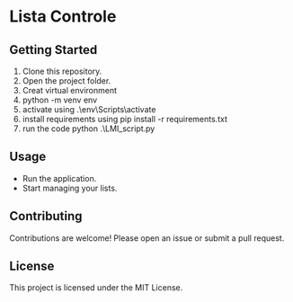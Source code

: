 # Lista Controle


## Getting Started

1. Clone this repository.
2. Open the project folder.
3. Creat virtual environment
4. python -m venv env
5. activate using .\env\Scripts\activate
6. install requirements using pip install -r requirements.txt
7. run the code python .\LMI_script.py

## Usage

- Run the application.
- Start managing your lists.

## Contributing

Contributions are welcome! Please open an issue or submit a pull request.

## License

This project is licensed under the MIT License.
